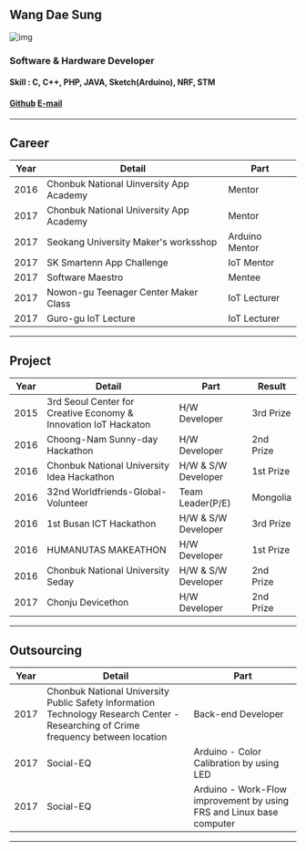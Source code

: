## **Wang Dae Sung**
![img](http://graph.facebook.com/100004703766723/picture?type=type_value)
### **Software & Hardware Developer**

#### **Skill :** C, C++, PHP, JAVA, Sketch(Arduino), NRF, STM
#### [Github](http://github.com/mamosoo)    [E-mail](bentforwork@gmail.com)        


 


----------


## **Career**
Year | Detail | Part
--- | --- | ---
2016 | Chonbuk National Uinversity App Academy | Mentor
2017 | Chonbuk National University App Academy | Mentor
2017 | Seokang University Maker's worksshop | Arduino Mentor
2017 | SK Smartenn App Challenge | IoT Mentor
2017 | Software Maestro | Mentee
2017 | Nowon-gu Teenager Center Maker Class | IoT Lecturer
2017 | Guro-gu IoT Lecture | IoT Lecturer|


----------


## **Project**
Year | Detail | Part | Result
---| --- | --- | ---
2015 | 3rd Seoul Center for Creative Economy & Innovation IoT Hackaton | H/W Developer | 3rd Prize
2016 | Choong-Nam Sunny-day Hackathon | H/W Developer | 2nd Prize
2016 |Chonbuk National University Idea Hackathon | H/W & S/W Developer | 1st Prize
2016 | 32nd Worldfriends-Global-Volunteer | Team Leader(P/E) | Mongolia 
2016 | 1st Busan ICT Hackathon | H/W & S/W Developer| 3rd Prize
2016 | HUMANUTAS MAKEATHON | H/W Developer| 1st Prize
2016 | Chonbuk National University Seday | H/W & S/W Developer | 2nd Prize
2017 | Chonju Devicethon | H/W Developer | 2nd Prize


----------


## **Outsourcing**
Year | Detail | Part
--- | --- | ---|
2017 | Chonbuk National University Public Safety Information Technology Research Center - Researching of Crime frequency between location | Back-end Developer
2017 | Social-EQ | Arduino - Color Calibration by using LED
2017 | Social-EQ | Arduino - Work-Flow improvement by using FRS and Linux base computer 


----------
